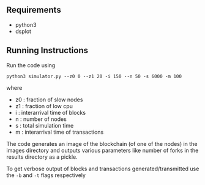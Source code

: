 ## Requirements
* python3
* dsplot

## Running Instructions
Run the code using 
```
python3 simulator.py --z0 0 --z1 20 -i 150 --n 50 -s 6000 -m 100
```
where 
* z0 : fraction of slow nodes
* z1 : fraction of low cpu
* i : interarrival time of blocks
* n : number of nodes
* s : total simulation time
* m : interarrival time of transactions

The code generates an image of the blockchain (of one of the nodes) in the images directory and outputs various parameters like number of forks in the results directory as a pickle. 

To get verbose output of blocks and transactions generated/transmitted use the ```-b``` and ```-t``` flags respectively